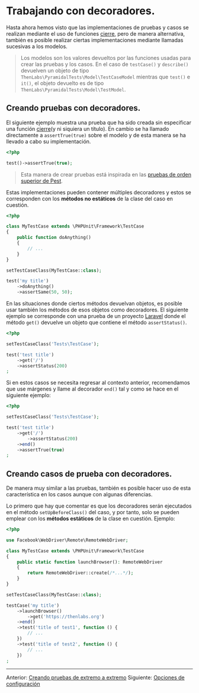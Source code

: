 # Trabajando con decoradores.

Hasta ahora hemos visto que las implementaciones de pruebas y casos se realizan mediante el uso de funciones [cierre](https://www.php.net/manual/es/functions.anonymous.php), pero de manera alternativa, también es posible realizar ciertas implementaciones mediante llamadas sucesivas a los modelos.

>Los modelos son los valores devueltos por las funciones usadas para crear las pruebas y los casos. En el caso de `testCase()` y `describe()` devuelven un objeto de tipo `ThenLabs\PyramidalTests\Model\TestCaseModel` mientras que `test()` e `it()`, el objeto devuelto es de tipo `ThenLabs\PyramidalTests\Model\TestModel`.

## Creando pruebas con decoradores.

El siguiente ejemplo muestra una prueba que ha sido creada sin especificar una función [cierre][closure](y ni siquiera un título). En cambio se ha llamado directamente a `assertTrue(true)` sobre el modelo y de esta manera se ha llevado a cabo su implementación.

```php
<?php

test()->assertTrue(true);
```

>Esta manera de crear pruebas está inspirada en las [pruebas de orden superior de Pest](https://pestphp.com/docs/higher-order-tests).

Estas implementaciones pueden contener múltiples decoradores y estos se corresponden con los **métodos no estáticos** de la clase del caso en cuestión.

```php
<?php

class MyTestCase extends \PHPUnit\Framework\TestCase
{
    public function doAnything()
    {
        // ...
    }
}

setTestCaseClass(MyTestCase::class);

test('my title')
    ->doAnything()
    ->assertSame(50, 50);
```

En las situaciones donde ciertos métodos devuelvan objetos, es posible usar también los métodos de esos objetos como decoradores. El siguiente ejemplo se corresponde con una prueba de un proyecto [Laravel][Laravel] donde el método `get()` devuelve un objeto que contiene el método `assertStatus()`.

```php
<?php

setTestCaseClass('Tests\TestCase');

test('test title')
    ->get('/')
    ->assertStatus(200)
;
```

Si en estos casos se necesita regresar al contexto anterior, recomendamos que use márgenes y llame al decorador `end()` tal y como se hace en el siguiente ejemplo:

```php
<?php

setTestCaseClass('Tests\TestCase');

test('test title')
    ->get('/')
        ->assertStatus(200)
    ->end()
    ->assertTrue(true)
;
```

## Creando casos de prueba con decoradores.

De manera muy similar a las pruebas, también es posible hacer uso de esta característica en los casos aunque con algunas diferencias.

Lo primero que hay que comentar es que los decoradores serán ejecutados en el método `setUpBeforeClass()` del caso, y por tanto, solo se pueden emplear con los **métodos estáticos** de la clase en cuestión. Ejemplo:

```php
<?php

use Facebook\WebDriver\Remote\RemoteWebDriver;

class MyTestCase extends \PHPUnit\Framework\TestCase
{
    public static function launchBrowser(): RemoteWebDriver
    {
        return RemoteWebDriver::create(/*...*/);
    }
}

setTestCaseClass(MyTestCase::class);

testCase('my title')
    ->launchBrowser()
        ->get('https://thenlabs.org')
    ->end()
    ->test('title of test1', function () {
        // ...
    })
    ->test('title of test2', function () {
        // ...
    })
;
```


---

<span class="float-start">Anterior: [Creando pruebas de extremo a extremo](end-to-end.md)</span>
<span class="float-end">Siguiente: [Opciones de configuración](config-options.md)</span>

[PHPUnit]: https://phpunit.de/
[Pest]: https://pestphp.com/
[Laravel]: https://laravel.com/
[PyramidalTests]: https://pyramidal-tests.thenlabs.org
[closure]: https://www.php.net/manual/es/functions.anonymous.php